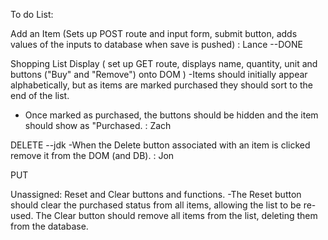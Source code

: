To do List: 

Add an Item (Sets up POST route and input form, submit button, adds values of the inputs to database when save is pushed) : Lance --DONE


Shopping List Display ( set up GET route, displays name, quantity, unit and buttons ("Buy" and "Remove") onto DOM )
-Items should initially appear alphabetically, but as items are marked purchased they should sort to the end of the list.
- Once marked as purchased, the buttons should be hidden and the item should show as "Purchased. : Zach 



DELETE --jdk
-When the Delete button associated with an item is clicked remove it from the DOM (and DB).
: Jon

PUT 



Unassigned:
Reset and Clear buttons and functions.
-The Reset button should clear the purchased status from all items, allowing the list to be re-used. The Clear button should remove all items from the list, deleting them from the database.
